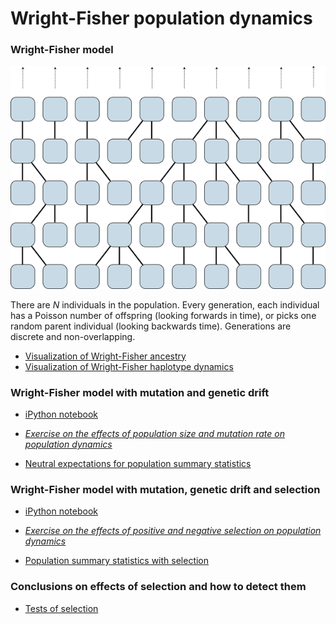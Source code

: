 # Wright-Fisher population dynamics

### Wright-Fisher model

![](images/wright_fisher.png)

There are *N* individuals in the population. Every generation, each individual has a Poisson number of offspring (looking forwards in time), or picks one random parent individual (looking backwards time). Generations are discrete and non-overlapping.

 * [Visualization of Wright-Fisher ancestry](http://bedford.io/projects/ancestry/)
 * [Visualization of Wright-Fisher haplotype dynamics](http://bedford.io/projects/haplotypes/)

### Wright-Fisher model with mutation and genetic drift

 * [iPython notebook](mutation-drift.ipynb)

 * [*Exercise on the effects of population size and mutation rate on population dynamics*](mutation-drift-exercise.md)

 * [Neutral expectations for population summary statistics](mutation-drift-statistics.md)

### Wright-Fisher model with mutation, genetic drift and selection

 * [iPython notebook](mutation-drift-selection.ipynb)

 * [*Exercise on the effects of positive and negative selection on population dynamics*](mutation-drift-selection-exercise.md)

 * [Population summary statistics with selection](mutation-drift-selection-statistics.md)

### Conclusions on effects of selection and how to detect them

 * [Tests of selection](tests-of-selection.html)
